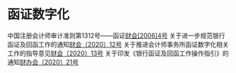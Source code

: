 函证数字化
=======

中国注册会计师审计准则第1312号——函证[财会[2006]4号](http://xj.mof.gov.cn/caizhengjiancha/200805/t20080524_40402.htm)
关于进一步规范银行函证及回函工作的通知[财会〔2020〕12号](http://kjs.mof.gov.cn/zhengcefabu/202008/t20200828_3576965.htm)
关于推进会计师事务所函证数字化相关工作的指导意见[财会〔2020〕13号](http://kjs.mof.gov.cn/zhengcefabu/202009/t20200916_3589350.htm)
关于印发《银行函证及回函工作操作指引》的通知[财办会〔2020〕21号](http://kjs.mof.gov.cn/zhengcefabu/202008/t20200828_3576966.htm)

